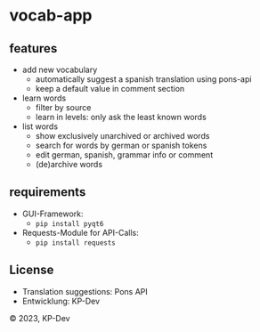# vocab-app
## features
- add new vocabulary
    - automatically suggest a spanish translation using pons-api
    - keep a default value in comment section
- learn words
    - filter by source 
    - learn in levels: only ask the least known words
- list words
    - show exclusively unarchived or archived words
    - search for words by german or spanish tokens
    - edit german, spanish, grammar info or comment
    - (de)archive words
## requirements
- GUI-Framework: 
    - `pip install pyqt6`
- Requests-Module for API-Calls: 
    - `pip install requests`

## License
- Translation suggestions: Pons API
- Entwicklung: KP-Dev

© 2023, KP-Dev 
